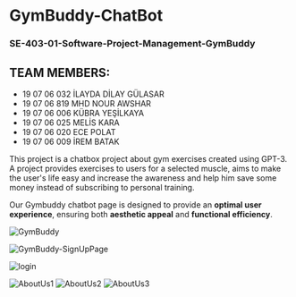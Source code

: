 # GymBuddy-ChatBot
### SE-403-01-Software-Project-Management-GymBuddy

## TEAM MEMBERS:

- 19 07 06 032 İLAYDA DİLAY GÜLASAR 
- 19 07 06 819 MHD NOUR AWSHAR
- 19 07 06 006 KÜBRA YEŞİLKAYA
- 19 07 06 025 MELİS KARA
- 19 07 06 020 ECE POLAT
- 19 07 06 009 İREM BATAK

This project is a chatbox project about gym exercises created using GPT-3. 
A project provides exercises to users for a selected muscle, aims to make the user's life easy and increase the awareness and help him save some money instead of subscribing to personal training.

Our Gymbuddy chatbot page is designed to provide an **optimal user experience**, ensuring both **aesthetic appeal** and **functional efficiency**. 

![GymBuddy](https://user-images.githubusercontent.com/93487264/229644868-b561b03a-6db8-4923-986e-7084301a462f.png)

![GymBuddy-SignUpPage](https://user-images.githubusercontent.com/119593384/230716761-534bfec7-a21c-4f0e-a79d-ff411077276f.png)

![login](https://user-images.githubusercontent.com/93487264/230852736-7d0f8613-815a-4169-a4b9-8124bd6a59e5.png)

![AboutUs1](https://user-images.githubusercontent.com/76444340/230738075-7cb6116c-9eb4-48f3-81f2-efdb769e40eb.png)
![AboutUs2](https://user-images.githubusercontent.com/76444340/230738078-2a8aed3b-7f8d-430d-a89e-0c29a3e35a72.png)
![AboutUs3](https://user-images.githubusercontent.com/76444340/230738082-0fd756e3-5dbb-43d4-8314-b1422d552fa7.png)

